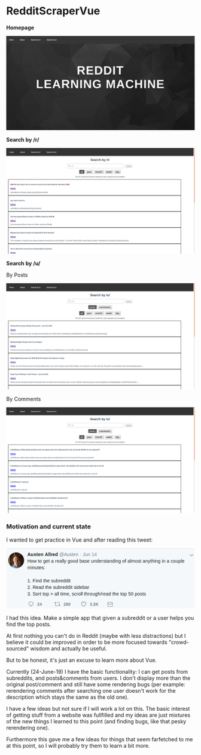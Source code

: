 # RedditScraperVue

**Homepage**

![](/img/home.png)

**Search by /r/**

![](/img/subreddit.png)

**Search by /u/**

By Posts

![](/img/userpost.png)


By Comments

![](/img/usercomment.png)


### Motivation and current state

I wanted to get practice in Vue and after reading this tweet:

![](/img/inspiration.png)

I had this idea. Make a simple app that given a subreddit or a user helps you find the top posts.

At first nothing you can't do in Reddit (maybe with less distractions) but I believe it could be improved in order to be more focused towards "crowd-sourced" wisdom and actually be useful.

But to be honest, it's just an excuse to learn more about Vue.

Currently (24-June-19) I have the basic functionality: I can get posts from subreddits, and posts&comments from users. I don't display more than the original post/comment and still have some rendering bugs (per example: rerendering comments after searching one user doesn't work for the description which stays the same as the old one). 

I have a few ideas but not sure if I will work a lot on this. The basic interest of getting stuff from a website was fullfilled and my ideas are just mixtures of the new things I learned to this point (and finding bugs, like that pesky rerendering one). 

Furthermore this gave me a few ideas for things that seem farfetched to me at this point, so I will probably try them to learn a bit more.

